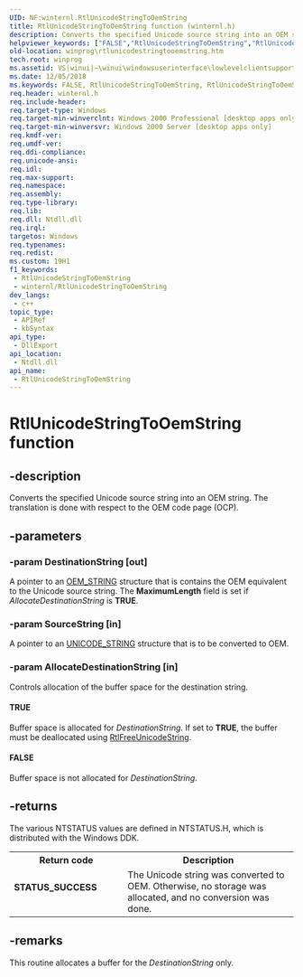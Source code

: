 ```yaml
---
UID: NF:winternl.RtlUnicodeStringToOemString
title: RtlUnicodeStringToOemString function (winternl.h)
description: Converts the specified Unicode source string into an OEM string. The translation is done with respect to the OEM code page (OCP).
helpviewer_keywords: ["FALSE","RtlUnicodeStringToOemString","RtlUnicodeStringToOemString function [Windows API]","TRUE","winprog.rtlunicodestringtooemstring","winternl/RtlUnicodeStringToOemString","winui.rtlunicodestringtooemstring"]
old-location: winprog\rtlunicodestringtooemstring.htm
tech.root: winprog
ms.assetid: VS|winui|~\winui\windowsuserinterface\lowlevelclientsupport\misc\rtlunicodestringtooemstring.htm
ms.date: 12/05/2018
ms.keywords: FALSE, RtlUnicodeStringToOemString, RtlUnicodeStringToOemString function [Windows API], TRUE, winprog.rtlunicodestringtooemstring, winternl/RtlUnicodeStringToOemString, winui.rtlunicodestringtooemstring
req.header: winternl.h
req.include-header: 
req.target-type: Windows
req.target-min-winverclnt: Windows 2000 Professional [desktop apps only]
req.target-min-winversvr: Windows 2000 Server [desktop apps only]
req.kmdf-ver: 
req.umdf-ver: 
req.ddi-compliance: 
req.unicode-ansi: 
req.idl: 
req.max-support: 
req.namespace: 
req.assembly: 
req.type-library: 
req.lib: 
req.dll: Ntdll.dll
req.irql: 
targetos: Windows
req.typenames: 
req.redist: 
ms.custom: 19H1
f1_keywords:
 - RtlUnicodeStringToOemString
 - winternl/RtlUnicodeStringToOemString
dev_langs:
 - c++
topic_type:
 - APIRef
 - kbSyntax
api_type:
 - DllExport
api_location:
 - Ntdll.dll
api_name:
 - RtlUnicodeStringToOemString
---
```


# RtlUnicodeStringToOemString function


## -description

Converts the specified Unicode source string into an OEM string. The translation is done with respect to the OEM code page (OCP).

## -parameters

### -param DestinationString [out]

A pointer to an <a href="https://docs.microsoft.com/windows/desktop/api/winternl/ns-winternl-string">OEM_STRING</a> structure that is contains the OEM equivalent to the Unicode source string. The <b>MaximumLength</b> field is set if <i>AllocateDestinationString</i> is <b>TRUE</b>.

### -param SourceString [in]

A pointer to an <a href="https://docs.microsoft.com/windows/desktop/api/subauth/ns-subauth-unicode_string">UNICODE_STRING</a> structure that is to be
        converted to OEM.

### -param AllocateDestinationString [in]

Controls allocation of the buffer space for the destination
        string.  



#### TRUE

Buffer space is allocated for <i>DestinationString</i>. If set to <b>TRUE</b>, the buffer must be deallocated using <a href="https://docs.microsoft.com/windows/desktop/api/winternl/nf-winternl-rtlfreeunicodestring">RtlFreeUnicodeString</a>.



#### FALSE

Buffer space is not allocated for <i>DestinationString</i>.

## -returns

The various NTSTATUS values are defined in NTSTATUS.H, which is distributed with the Windows DDK.

<table>
<tr>
<th>Return code</th>
<th>Description</th>
</tr>
<tr>
<td width="40%">
<dl>
<dt><b>STATUS_SUCCESS</b></dt>
</dl>
</td>
<td width="60%">
The Unicode string was converted to OEM. Otherwise, no storage was allocated, and no conversion was done.

</td>
</tr>
</table>

## -remarks

This routine allocates a buffer for the <i>DestinationString</i> only.

